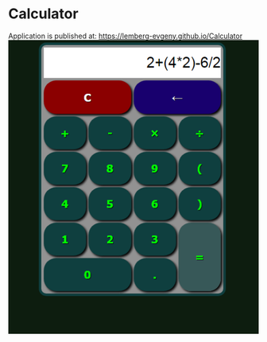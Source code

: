 # Calculator

Application is published at:
https://lemberg-evgeny.github.io/Calculator
![view](https://github.com/Lemberg-Evgeny/Calculator/blob/master/Calculator.PNG)
